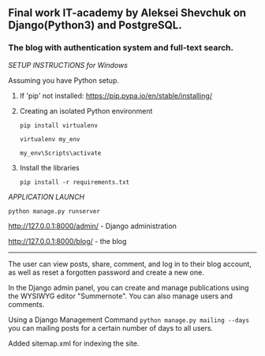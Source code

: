 ## Final work IT-academy by Aleksei Shevchuk on Django(Python3) and PostgreSQL.

### The blog with authentication system and full-text search.


*SETUP INSTRUCTIONS for Windows*
  
  Assuming you have Python setup.
  
  1. If 'pip' not installed:
        https://pip.pypa.io/en/stable/installing/
        
  2. Creating an isolated Python environment
  
        `pip install virtualenv`
        
        `virtualenv my_env`
        
        `my_env\Scripts\activate`
        
  3. Install the libraries
  
        `pip install -r requirements.txt`
        
*APPLICATION LAUNCH*

   `python manage.py runserver`
   
   http://127.0.0.1:8000/admin/ - Django administration

   http://127.0.0.1:8000/blog/ - the blog
   
   ***
   
The user can view posts, share, comment, and log in to their blog account, as well as reset a forgotten password and create a new one.

In the Django admin panel, you can create and manage publications using the WYSIWYG editor "Summernote". You can also manage users and comments.

Using a Django Management Command `python manage.py mailing --days` you can mailing posts for a certain number of days to all users.

Added sitemap.xml for indexing the site.

